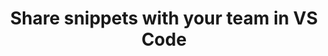 ---
title: "Share snippets with your team in VS Code"
layout: external
channel: Medium
external_url: https://medium.com/hack-visual-studio-code/share-snippets-with-your-team-in-vs-code-817801e853fb
category: vscode
status: publish
published: true
type: post
keywords:
  - Visual Studio Code
  - VS Code
  - Snippet
  - Project level snippet
---